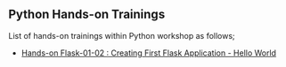 ## Python Hands-on Trainings

List of hands-on trainings within Python workshop as follows;

- [Hands-on Flask-01-02 : Creating First Flask Application - Hello World](./flask-01-02-hello-world-app-Jinja-Template/README.md)

<!-- - [Hands-on Flask-03-04 : If-For structure, Handling Routes and Get-Post Methods](./flask-03-04-If-Handling-Routes-and-Get-Post-Methods/README.md)

- [Hands-on Flask-05    : Handling SQL with Flask Web Application](./flask-05-Handling-SQL-with-Flask-Web-Application/README.md) -->



